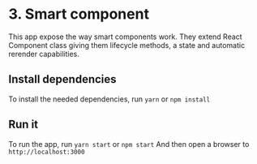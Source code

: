 # 3. Smart component

This app expose the way smart components work.
They extend React Component class giving them lifecycle methods, a state and automatic rerender capabilities.

## Install dependencies

To install the needed dependencies, run `yarn` or `npm install`

## Run it

To run the app, run `yarn start` or `npm start`
And then open a browser to `http://localhost:3000`